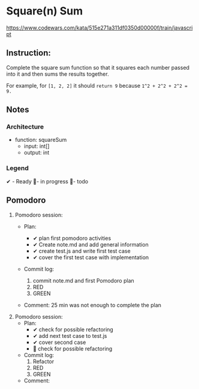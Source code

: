 # Square(n) Sum
https://www.codewars.com/kata/515e271a311df0350d00000f/train/javascript
## Instruction:
Complete the square sum function so that it squares each number passed into it and then sums the results together.

For example, for ```[1, 2, 2]``` it should ```return 9``` because ```1^2 + 2^2 + 2^2 = 9.```


## Notes
### Architecture
* function: squareSum
    * input: int[]
    * output: int
	
### Legend
 ✔ - Ready
 🚧- in progress
 📃- todo
 
## Pomodoro
1. Pomodoro session:
    * Plan:  
        * ✔ plan first pomodoro activities
        * ✔ Create note.md and add general information 
        * ✔ create test.js and write first test case
        * ✔ cover the first test case with implementation

    * Commit log:
        1. commit note.md and first Pomodoro plan
        1. RED
        1. GREEN

    * Comment: 25 min was not enough to complete the plan
1. Pomodoro session:
    * Plan: 
        * ✔ check for possible refactoring
        * ✔ add next test case to test.js
        * ✔ cover second case
        * 📃 check for possible refactoring
    * Commit log:
        1. Refactor    
        1. RED
        1. GREEN
    * Comment: 